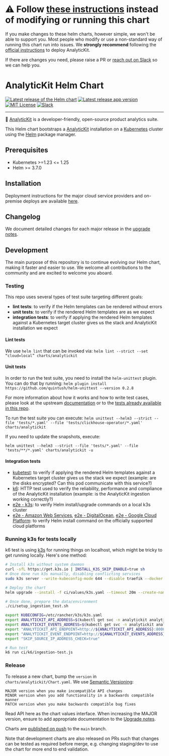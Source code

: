 # ⚠️ Follow [these instructions](https://analytickit.com/docs/self-host) instead of modifying or running this chart

If you make changes to these helm charts, however simple, we won't be able to support you. Most people who modify or use a non-standard way of running this chart run into issues. We **strongly recommend** following the [official instructions](https://analytickit.com/docs/self-host) to deploy AnalyticKit.

If there are changes you need, please raise a PR or [reach out on Slack](https://analytickit.com/slack) so we can help you.

# AnalyticKit Helm Chart

[![Latest release of the Helm chart](https://img.shields.io/badge/dynamic/yaml.svg?label=Helm%20chart%20version&url=https://kitadmin01.github.io/kit-infra//index.yaml&query=$.entries.analytickit[:1].version&logo=helm)](https://github.com/kitadmin01/kit-infra)
[![Latest release app version](https://img.shields.io/badge/dynamic/yaml.svg?label=App%20version&url=https://kitadmin01.github.io/kit-infra//index.yaml&query=$.entries.analytickit[:1].appVersion)](https://github.com/AnalyticKit/analytickit)
[![MIT License](https://img.shields.io/badge/License-MIT-red.svg?style=flat-square)](https://opensource.org/licenses/MIT)
[![Slack](https://img.shields.io/badge/AnalyticKit_chat-slack-blue?logo=slack)](https://analytickit.com/slack)

-----

🦔 [AnalyticKit](https://analytickit.com/) is a developer-friendly, open-source product analytics suite.

This Helm chart bootstraps a [AnalyticKit](https://analytickit.com/) installation on a [Kubernetes](http://kubernetes.io) cluster using the [Helm](https://helm.sh) package manager.



## Prerequisites
- Kubernetes >=1.23 <= 1.25
- Helm >= 3.7.0

## Installation
Deployment instructions for the major cloud service providers and on-premise deploys are available [here](https://analytickit.com/docs/self-host).

## Changelog
We document detailed changes for each major release in the [upgrade notes](https://analytickit.com/docs/self-host/deploy/upgrade-notes).

## Development
The main purpose of this repository is to continue evolving our Helm chart, making it faster and easier to use. We welcome all contributions to the community and are excited to welcome you aboard.

### Testing
This repo uses several types of test suite targeting different goals:

- **lint tests**: to verify if the Helm templates can be rendered without errors
- **unit tests**: to verify if the rendered Helm templates are as we expect
- **integration tests**: to verify if applying the rendered Helm templates against a Kubernetes target cluster gives us the stack and AnalyticKit installation we expect

#### Lint tests
We use `helm lint` that can be invoked via: `helm lint --strict --set “cloud=local” charts/analytickit`

#### Unit tests
In order to run the test suite, you need to install the `helm-unittest` plugin. You can do that by running: `helm plugin install https://github.com/quintush/helm-unittest --version 0.2.8`

For more information about how it works and how to write test cases, please look at the upstream [documentation](https://github.com/quintush/helm-unittest/blob/master/README.md) or to the [tests already available in this repo](https://github.com/kitadmin01/kit-infra/tree/main/charts/analytickit/tests).

To run the test suite you can execute: `helm unittest --helm3 --strict --file 'tests/*.yaml' --file 'tests/clickhouse-operator/*.yaml' charts/analytickit`

If you need to update the snapshots, execute:

```
helm unittest --helm3 --strict --file 'tests/*.yaml' --file 'tests/**/*.yaml' charts/analytickit -u
```

#### Integration tests
- [kubetest](https://github.com/kitadmin01/kit-infra/tree/main/ci/kubetest): to verify if applying the rendered Helm templates against a Kubernetes target cluster gives us the stack we expect (example: are the disks encrypted? Can this pod communicate with this service?)
- [k6](https://github.com/kitadmin01/kit-infra/tree/main/ci/k6): HTTP test used to verify the reliability, performance and compliance of the AnalyticKit installation (example: is the AnalyticKit ingestion working correctly?)
- [e2e - k3s](https://github.com/kitadmin01/kit-infra/tree/main/.github/workflows/test-helm-chart.yaml): to verify Helm install/upgrade commands on a local k3s cluster
- [e2e - Amazon Web Services](https://github.com/kitadmin01/kit-infra/tree/main/.github/workflows/test-amazon-web-services-install.yaml), [e2e - DigitalOcean](https://github.com/kitadmin01/kit-infra/tree/main/.github/workflows/test-digitalocean-install.yaml), [e2e - Google Cloud Platform](https://github.com/kitadmin01/kit-infra/tree/main/.github/workflows/test-google-cloud-platform-install.yaml): to verify Helm install command on the officially supported cloud platforms


### Running k3s for tests locally

k6 test is using [k3s](https://k3s.io/) for running things on localhost, which might be tricky to get running locally. Here's one method:

```bash
# Install k3s without system daemon
curl -sfL https://get.k3s.io | INSTALL_K3S_SKIP_ENABLE=true sh
# Once done run k3s manually, disabling conflicting services
sudo k3s server --write-kubeconfig-mode 644 --disable traefik --docker --disable-network-policy

# Deploy the chart
helm upgrade --install -f ci/values/k3s.yaml --timeout 20m --create-namespace --namespace analytickit analytickit ./charts/analytickit --wait --wait-for-jobs --debug

# Once done, prepare the data/environment
./ci/setup_ingestion_test.sh

export KUBECONFIG=/etc/rancher/k3s/k3s.yaml
export ANALYTICKIT_API_ADDRESS=$(kubectl get svc -n analytickit analytickit-web -o jsonpath="{.spec.clusterIP}")
export ANALYTICKIT_EVENTS_ADDRESS=$(kubectl get svc -n analytickit analytickit-events -o jsonpath="{.spec.clusterIP}")
export "ANALYTICKIT_API_ENDPOINT=http://${ANALYTICKIT_API_ADDRESS}:8000"
export "ANALYTICKIT_EVENT_ENDPOINT=http://${ANALYTICKIT_EVENTS_ADDRESS}:8000"
export "SKIP_SOURCE_IP_ADDRESS_CHECK=true"

# Run test
k6 run ci/k6/ingestion-test.js
```

### Release

To release a new chart, bump the `version` in `charts/analytickit/Chart.yaml`. We use [Semantic Versioning](https://semver.org/):

    MAJOR version when you make incompatible API changes
    MINOR version when you add functionality in a backwards compatible manner
    PATCH version when you make backwards compatible bug fixes

Read API here as the chart values interface. When increasing the MAJOR version, ensure to add
appropriate documentation to the [Upgrade notes](https://analytickit.com/docs/runbook/upgrade-notes).

Charts are [published on push](https://github.com/kitadmin01/kit-infra/blob/main/.github/workflows/release-chart.yml)
to the `main` branch.

Note that development charts are also released on PRs such that changes can be tested as required
before merge, e.g. changing staging/dev to use the chart for more end to end validation.
